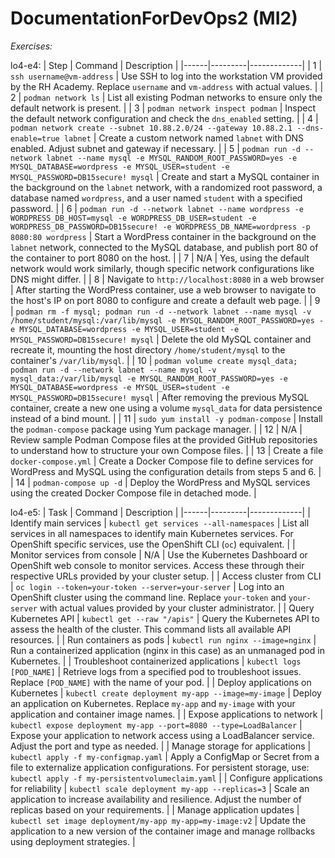 # DocumentationForDevOps2 (MI2)
*Exercises:*

lo4-e4:
| Step | Command | Description |
|------|---------|-------------|
| 1    | `ssh username@vm-address` | Use SSH to log into the workstation VM provided by the RH Academy. Replace `username` and `vm-address` with actual values. |
| 2    | `podman network ls` | List all existing Podman networks to ensure only the default network is present. |
| 3    | `podman network inspect podman` | Inspect the default network configuration and check the `dns_enabled` setting. |
| 4    | `podman network create --subnet 10.88.2.0/24 --gateway 10.88.2.1 --dns-enable=true labnet` | Create a custom network named `labnet` with DNS enabled. Adjust subnet and gateway if necessary. |
| 5    | `podman run -d --network labnet --name mysql -e MYSQL_RANDOM_ROOT_PASSWORD=yes -e MYSQL_DATABASE=wordpress -e MYSQL_USER=student -e MYSQL_PASSWORD=DB15secure! mysql` | Create and start a MySQL container in the background on the `labnet` network, with a randomized root password, a database named `wordpress`, and a user named `student` with a specified password. |
| 6    | `podman run -d --network labnet --name wordpress -e WORDPRESS_DB_HOST=mysql -e WORDPRESS_DB_USER=student -e WORDPRESS_DB_PASSWORD=DB15secure! -e WORDPRESS_DB_NAME=wordpress -p 8080:80 wordpress` | Start a WordPress container in the background on the `labnet` network, connected to the MySQL database, and publish port 80 of the container to port 8080 on the host. |
| 7    | N/A | Yes, using the default network would work similarly, though specific network configurations like DNS might differ. |
| 8    | Navigate to `http://localhost:8080` in a web browser | After starting the WordPress container, use a web browser to navigate to the host's IP on port 8080 to configure and create a default web page. |
| 9    | `podman rm -f mysql; podman run -d --network labnet --name mysql -v /home/student/mysql:/var/lib/mysql -e MYSQL_RANDOM_ROOT_PASSWORD=yes -e MYSQL_DATABASE=wordpress -e MYSQL_USER=student -e MYSQL_PASSWORD=DB15secure! mysql` | Delete the old MySQL container and recreate it, mounting the host directory `/home/student/mysql` to the container's `/var/lib/mysql`. |
| 10   | `podman volume create mysql_data; podman run -d --network labnet --name mysql -v mysql_data:/var/lib/mysql -e MYSQL_RANDOM_ROOT_PASSWORD=yes -e MYSQL_DATABASE=wordpress -e MYSQL_USER=student -e MYSQL_PASSWORD=DB15secure! mysql` | After removing the previous MySQL container, create a new one using a volume `mysql_data` for data persistence instead of a bind mount. |
| 11   | `sudo yum install -y podman-compose` | Install the `podman-compose` package using Yum package manager. |
| 12   | N/A | Review sample Podman Compose files at the provided GitHub repositories to understand how to structure your own Compose files. |
| 13   | Create a file `docker-compose.yml` | Create a Docker Compose file to define services for WordPress and MySQL using the configuration details from steps 5 and 6. |
| 14   | `podman-compose up -d` | Deploy the WordPress and MySQL services using the created Docker Compose file in detached mode. |



lo4-e5:
| Task | Command | Description |
|------|---------|-------------|
| Identify main services | `kubectl get services --all-namespaces` | List all services in all namespaces to identify main Kubernetes services. For OpenShift specific services, use the OpenShift CLI (`oc`) equivalent. |
| Monitor services from console | N/A | Use the Kubernetes Dashboard or OpenShift web console to monitor services. Access these through their respective URLs provided by your cluster setup. |
| Access cluster from CLI | `oc login --token=your-token --server=your-server` | Log into an OpenShift cluster using the command line. Replace `your-token` and `your-server` with actual values provided by your cluster administrator. |
| Query Kubernetes API | `kubectl get --raw "/apis"` | Query the Kubernetes API to assess the health of the cluster. This command lists all available API resources. |
| Run containers as pods | `kubectl run nginx --image=nginx` | Run a containerized application (nginx in this case) as an unmanaged pod in Kubernetes. |
| Troubleshoot containerized applications | `kubectl logs [POD_NAME]` | Retrieve logs from a specified pod to troubleshoot issues. Replace `[POD_NAME]` with the name of your pod. |
| Deploy applications on Kubernetes | `kubectl create deployment my-app --image=my-image` | Deploy an application on Kubernetes. Replace `my-app` and `my-image` with your application and container image names. |
| Expose applications to network | `kubectl expose deployment my-app --port=8080 --type=LoadBalancer` | Expose your application to network access using a LoadBalancer service. Adjust the port and type as needed. |
| Manage storage for applications | `kubectl apply -f my-configmap.yaml` | Apply a ConfigMap or Secret from a file to externalize application configurations. For persistent storage, use: `kubectl apply -f my-persistentvolumeclaim.yaml` |
| Configure applications for reliability | `kubectl scale deployment my-app --replicas=3` | Scale an application to increase availability and resilience. Adjust the number of replicas based on your requirements. |
| Manage application updates | `kubectl set image deployment/my-app my-app=my-image:v2` | Update the application to a new version of the container image and manage rollbacks using deployment strategies. |
